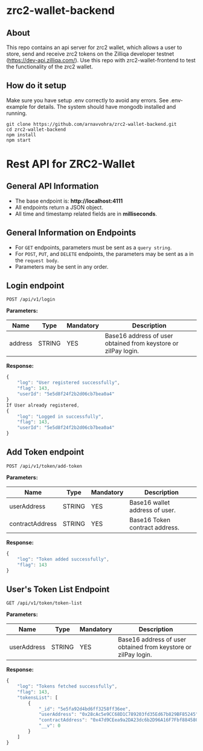 # zrc2-wallet-backend


## About

This repo contains an api server for zrc2 wallet, which allows a user to store, send and receive zrc2 tokens on the Zilliqa developer testnet (https://dev-api.zilliqa.com/). Use this repo with zrc2-wallet-frontend to test the functionality of the zrc2 wallet.

## How do it setup

Make sure you have setup .env correctly to avoid any errors.
See .env-example for details.
The system should have mongodb installed and running.

```
git clone https://github.com/arnavvohra/zrc2-wallet-backend.git
cd zrc2-wallet-backend
npm install
npm start
```

# Rest API for ZRC2-Wallet

## General API Information

- The base endpoint is: **http://localhost:4111**
- All endpoints return a JSON object.
- All time and timestamp related fields are in **milliseconds**.

## General Information on Endpoints

- For `GET` endpoints, parameters must be sent as a `query string`.
- For `POST`, `PUT`, and `DELETE` endpoints, the parameters may be sent as a
  in the `request body`.
- Parameters may be sent in any order.

## Login endpoint

```
POST /api/v1/login
```

**Parameters:**

| Name     | Type   | Mandatory | Description                                                   |
| -------- | ------ | --------- | ------------------------------------------------------------- |
| address  | STRING | YES       | Base16 address of user obtained from keystore or zilPay login.|

**Response:**

```javascript
{
    "log": "User registered successfully",
    "flag": 143,
    "userId": "5e5d8f24f2b2d06cb7bea0a4"
}
If User already registered,
{
    "log": "Logged in successfully",
    "flag": 143,
    "userId": "5e5d8f24f2b2d06cb7bea0a4"
}
```
## Add Token endpoint

```
POST /api/v1/token/add-token
```

**Parameters:**

| Name           | Type   | Mandatory | Description                                                                                                                                                                   |
| -------------  | ------ | --------- | ----------------------------------------------------------------------------------------------------------------------------------------------------------------------------- |
| userAddress    | STRING | YES       | Base16 wallet address of user.                  |                                     
| contractAddress| STRING | YES       | Base16 Token contract address.                  |                                                                                                                            

**Response:**

```javascript
{
    "log": "Token added successfully",
    "flag": 143
}
```
## User's Token List Endpoint

```
GET /api/v1/token/token-list
```

**Parameters:**

| Name         | Type   | Mandatory | Description                                                   |
| ------------ | ------ | --------- | ------------------------------------------------------------- |
| userAddress  | STRING | YES       | Base16 address of user obtained from keystore or zilPay login.|                                                                                                                       

**Response:**

```javascript
{
    "log": "Tokens fetched successfully",
    "flag": 143,
    "tokensList": [
        {
            "_id": "5e5fa92d4bd6ff3258ff36ee",
            "userAddress": "0x28cAc5e9CC68D1C789203fd35Ed67b829BF85245",
            "contractAddress": "0x47d9CEea9a2DA23dc6b2D96A16F7Fbf884580665",
            "__v": 0
        }
    ]
}
```
